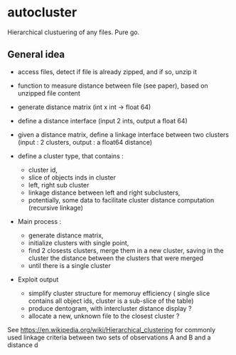 # autocluster
Hierarchical clustuering of any files. Pure go.


## General idea

* access files, detect if file is already zipped, and if so, unzip it
* function to measure distance between file (see paper), based on unzipped file content
* generate distance matrix (int x int -> float 64)
* define a distance interface (input 2 ints, output a float 64)

* given a distance matrix, define a linkage interface between two clusters (input : 2 clusters, output : a float64 distance)
* define a cluster type, that contains :
  * cluster id,
  * slice of objects inds in cluster
  * left, right sub cluster
  * linkage distance between left and right subclusters,
  * potentially, some data to facilitate cluster distance computation (recursive linkage)
 
* Main process :
    * generate distance matrix,
    * initialize clusters with single point,
    * find 2 closests clusters, merge them in a new cluster, saving in the cluster the distance between the clusters that were merged
    * until there is a single cluster
 
* Exploit output
  * simplify cluster structure for memoruy efficiency ( single slice contains all object ids, cluster is a sub-slice of the table)
  * produce dentogram, with intercluster distance display ? 
  * allocate a new, unknown file to the closest cluster ?

See  https://en.wikipedia.org/wiki/Hierarchical_clustering  for commonly used linkage criteria between two sets of observations A and B and a distance d 